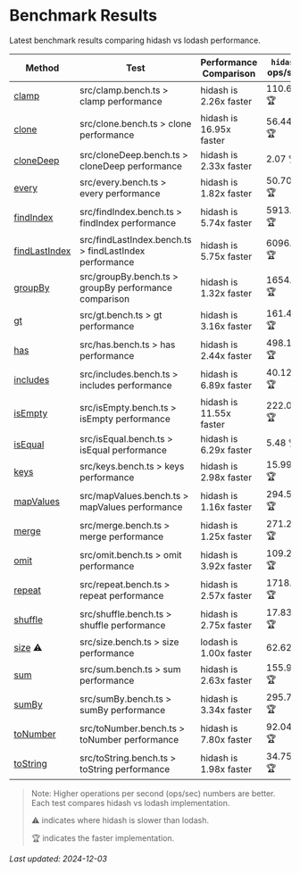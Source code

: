 # Benchmark Results

Latest benchmark results comparing hidash vs lodash performance.

| Method | Test | Performance Comparison | `hidash` ops/sec | `lodash@4.17.21` ops/sec |
|--------|------|----------------------|----------------|----------------|
| [clamp](https://github.com/NaverPayDev/hidash/blob/d55d9859e6aadd0f29ec1d9a472d02a0fb3128e1/src/clamp.ts) | src/clamp.bench.ts > clamp performance | hidash is 2.26x faster | 110.62 🏆 | 49.03 |
| [clone](https://github.com/NaverPayDev/hidash/blob/d55d9859e6aadd0f29ec1d9a472d02a0fb3128e1/src/clone.ts) | src/clone.bench.ts > clone performance | hidash is 16.95x faster | 56.44 🏆 | 3.33 |
| [cloneDeep](https://github.com/NaverPayDev/hidash/blob/d55d9859e6aadd0f29ec1d9a472d02a0fb3128e1/src/cloneDeep.ts) | src/cloneDeep.bench.ts > cloneDeep performance | hidash is 2.33x faster | 2.07 🏆 | 0.89 |
| [every](https://github.com/NaverPayDev/hidash/blob/d55d9859e6aadd0f29ec1d9a472d02a0fb3128e1/src/every.ts) | src/every.bench.ts > every performance | hidash is 1.82x faster | 50.70 🏆 | 27.91 |
| [findIndex](https://github.com/NaverPayDev/hidash/blob/d55d9859e6aadd0f29ec1d9a472d02a0fb3128e1/src/findIndex.ts) | src/findIndex.bench.ts > findIndex performance | hidash is 5.74x faster | 5913.12 🏆 | 1030.15 |
| [findLastIndex](https://github.com/NaverPayDev/hidash/blob/d55d9859e6aadd0f29ec1d9a472d02a0fb3128e1/src/findLastIndex.ts) | src/findLastIndex.bench.ts > findLastIndex performance | hidash is 5.75x faster | 6096.52 🏆 | 1059.37 |
| [groupBy](https://github.com/NaverPayDev/hidash/blob/d55d9859e6aadd0f29ec1d9a472d02a0fb3128e1/src/groupBy.ts) | src/groupBy.bench.ts > groupBy performance comparison | hidash is 1.32x faster | 1654.33 🏆 | 1249.21 |
| [gt](https://github.com/NaverPayDev/hidash/blob/d55d9859e6aadd0f29ec1d9a472d02a0fb3128e1/src/gt.ts) | src/gt.bench.ts > gt performance | hidash is 3.16x faster | 161.46 🏆 | 51.14 |
| [has](https://github.com/NaverPayDev/hidash/blob/d55d9859e6aadd0f29ec1d9a472d02a0fb3128e1/src/has.ts) | src/has.bench.ts > has performance | hidash is 2.44x faster | 498.12 🏆 | 203.82 |
| [includes](https://github.com/NaverPayDev/hidash/blob/d55d9859e6aadd0f29ec1d9a472d02a0fb3128e1/src/includes.ts) | src/includes.bench.ts > includes performance | hidash is 6.89x faster | 40.12 🏆 | 5.83 |
| [isEmpty](https://github.com/NaverPayDev/hidash/blob/d55d9859e6aadd0f29ec1d9a472d02a0fb3128e1/src/isEmpty.ts) | src/isEmpty.bench.ts > isEmpty performance | hidash is 11.55x faster | 222.05 🏆 | 19.22 |
| [isEqual](https://github.com/NaverPayDev/hidash/blob/d55d9859e6aadd0f29ec1d9a472d02a0fb3128e1/src/isEqual.ts) | src/isEqual.bench.ts > isEqual performance | hidash is 6.29x faster | 5.48 🏆 | 0.87 |
| [keys](https://github.com/NaverPayDev/hidash/blob/d55d9859e6aadd0f29ec1d9a472d02a0fb3128e1/src/keys.ts) | src/keys.bench.ts > keys performance | hidash is 2.98x faster | 15.99 🏆 | 5.36 |
| [mapValues](https://github.com/NaverPayDev/hidash/blob/d55d9859e6aadd0f29ec1d9a472d02a0fb3128e1/src/mapValues.ts) | src/mapValues.bench.ts > mapValues performance | hidash is 1.16x faster | 294.51 🏆 | 253.46 |
| [merge](https://github.com/NaverPayDev/hidash/blob/d55d9859e6aadd0f29ec1d9a472d02a0fb3128e1/src/merge.ts) | src/merge.bench.ts > merge performance | hidash is 1.25x faster | 271.23 🏆 | 217.21 |
| [omit](https://github.com/NaverPayDev/hidash/blob/d55d9859e6aadd0f29ec1d9a472d02a0fb3128e1/src/omit.ts) | src/omit.bench.ts > omit performance | hidash is 3.92x faster | 109.20 🏆 | 27.85 |
| [repeat](https://github.com/NaverPayDev/hidash/blob/d55d9859e6aadd0f29ec1d9a472d02a0fb3128e1/src/repeat.ts) | src/repeat.bench.ts > repeat performance | hidash is 2.57x faster | 1718.20 🏆 | 667.62 |
| [shuffle](https://github.com/NaverPayDev/hidash/blob/d55d9859e6aadd0f29ec1d9a472d02a0fb3128e1/src/shuffle.ts) | src/shuffle.bench.ts > shuffle performance | hidash is 2.75x faster | 17.83 🏆 | 6.47 |
| [size](https://github.com/NaverPayDev/hidash/blob/d55d9859e6aadd0f29ec1d9a472d02a0fb3128e1/src/size.ts) ⚠️ | src/size.bench.ts > size performance | lodash is 1.00x faster | 62.62 | 62.81 🏆 |
| [sum](https://github.com/NaverPayDev/hidash/blob/d55d9859e6aadd0f29ec1d9a472d02a0fb3128e1/src/sum.ts) | src/sum.bench.ts > sum performance | hidash is 2.63x faster | 155.90 🏆 | 59.35 |
| [sumBy](https://github.com/NaverPayDev/hidash/blob/d55d9859e6aadd0f29ec1d9a472d02a0fb3128e1/src/sumBy.ts) | src/sumBy.bench.ts > sumBy performance | hidash is 3.34x faster | 295.74 🏆 | 88.63 |
| [toNumber](https://github.com/NaverPayDev/hidash/blob/d55d9859e6aadd0f29ec1d9a472d02a0fb3128e1/src/toNumber.ts) | src/toNumber.bench.ts > toNumber performance | hidash is 7.80x faster | 92.04 🏆 | 11.80 |
| [toString](https://github.com/NaverPayDev/hidash/blob/d55d9859e6aadd0f29ec1d9a472d02a0fb3128e1/src/toString.ts) | src/toString.bench.ts > toString performance | hidash is 1.98x faster | 34.75 🏆 | 17.54 |

> Note: Higher operations per second (ops/sec) numbers are better. Each test compares hidash vs lodash implementation.
>
> ⚠️ indicates where hidash is slower than lodash.
>
> 🏆 indicates the faster implementation.

_Last updated: 2024-12-03_
